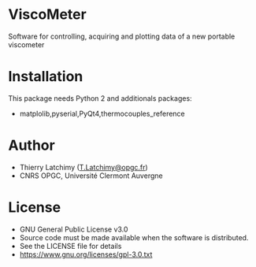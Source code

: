 # ViscoMeter
Software for controlling, acquiring and plotting data of a new portable viscometer
# Installation
This package needs Python 2 and additionals packages:
* matplolib,pyserial,PyQt4,thermocouples_reference
# Author
* Thierry Latchimy (T.Latchimy@opgc.fr)
* CNRS OPGC, Université Clermont Auvergne
# License
* GNU General Public License v3.0
* Source code must be made available when the software is distributed.
* See the LICENSE file for details
* https://www.gnu.org/licenses/gpl-3.0.txt

